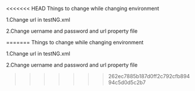 <<<<<<< HEAD
Things to change while changing environment

1.Change url in testNG.xml

2.Change uername and password and url property file

=======
Things to change while changing environment

1.Change url in testNG.xml

2.Change uername and password and url property file
>>>>>>> 262ec7885b187d0ff2c792cfb89494c5d0d5c2b7

